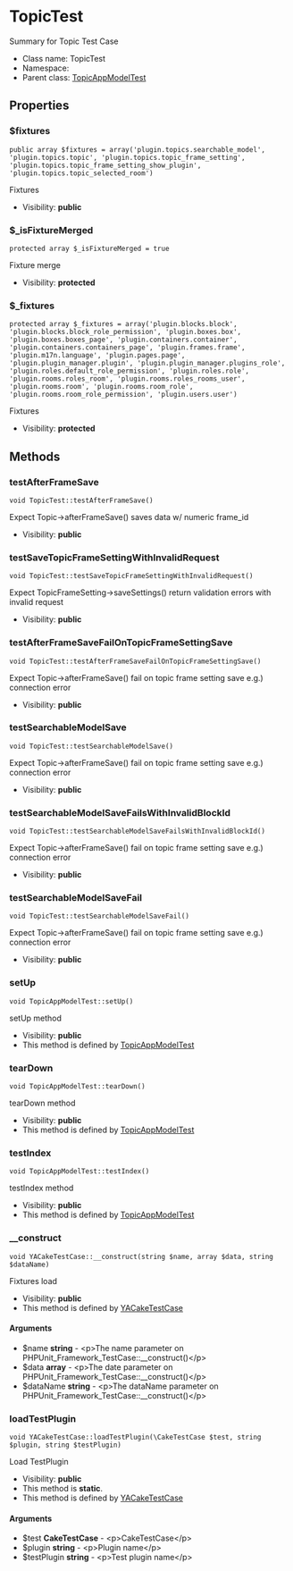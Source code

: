 TopicTest
===============

Summary for Topic Test Case




* Class name: TopicTest
* Namespace: 
* Parent class: [TopicAppModelTest](TopicAppModelTest.md)





Properties
----------


### $fixtures

    public array $fixtures = array('plugin.topics.searchable_model', 'plugin.topics.topic', 'plugin.topics.topic_frame_setting', 'plugin.topics.topic_frame_setting_show_plugin', 'plugin.topics.topic_selected_room')

Fixtures



* Visibility: **public**


### $_isFixtureMerged

    protected array $_isFixtureMerged = true

Fixture merge



* Visibility: **protected**


### $_fixtures

    protected array $_fixtures = array('plugin.blocks.block', 'plugin.blocks.block_role_permission', 'plugin.boxes.box', 'plugin.boxes.boxes_page', 'plugin.containers.container', 'plugin.containers.containers_page', 'plugin.frames.frame', 'plugin.m17n.language', 'plugin.pages.page', 'plugin.plugin_manager.plugin', 'plugin.plugin_manager.plugins_role', 'plugin.roles.default_role_permission', 'plugin.roles.role', 'plugin.rooms.roles_room', 'plugin.rooms.roles_rooms_user', 'plugin.rooms.room', 'plugin.rooms.room_role', 'plugin.rooms.room_role_permission', 'plugin.users.user')

Fixtures



* Visibility: **protected**


Methods
-------


### testAfterFrameSave

    void TopicTest::testAfterFrameSave()

Expect Topic->afterFrameSave() saves data w/ numeric frame_id



* Visibility: **public**




### testSaveTopicFrameSettingWithInvalidRequest

    void TopicTest::testSaveTopicFrameSettingWithInvalidRequest()

Expect TopicFrameSetting->saveSettings() return validation errors with invalid request



* Visibility: **public**




### testAfterFrameSaveFailOnTopicFrameSettingSave

    void TopicTest::testAfterFrameSaveFailOnTopicFrameSettingSave()

Expect Topic->afterFrameSave() fail on topic frame setting save
e.g.) connection error



* Visibility: **public**




### testSearchableModelSave

    void TopicTest::testSearchableModelSave()

Expect Topic->afterFrameSave() fail on topic frame setting save
e.g.) connection error



* Visibility: **public**




### testSearchableModelSaveFailsWithInvalidBlockId

    void TopicTest::testSearchableModelSaveFailsWithInvalidBlockId()

Expect Topic->afterFrameSave() fail on topic frame setting save
e.g.) connection error



* Visibility: **public**




### testSearchableModelSaveFail

    void TopicTest::testSearchableModelSaveFail()

Expect Topic->afterFrameSave() fail on topic frame setting save
e.g.) connection error



* Visibility: **public**




### setUp

    void TopicAppModelTest::setUp()

setUp method



* Visibility: **public**
* This method is defined by [TopicAppModelTest](TopicAppModelTest.md)




### tearDown

    void TopicAppModelTest::tearDown()

tearDown method



* Visibility: **public**
* This method is defined by [TopicAppModelTest](TopicAppModelTest.md)




### testIndex

    void TopicAppModelTest::testIndex()

testIndex method



* Visibility: **public**
* This method is defined by [TopicAppModelTest](TopicAppModelTest.md)




### __construct

    void YACakeTestCase::__construct(string $name, array $data, string $dataName)

Fixtures load



* Visibility: **public**
* This method is defined by [YACakeTestCase](YACakeTestCase.md)


#### Arguments
* $name **string** - &lt;p&gt;The name parameter on PHPUnit_Framework_TestCase::__construct()&lt;/p&gt;
* $data **array** - &lt;p&gt;The date parameter on PHPUnit_Framework_TestCase::__construct()&lt;/p&gt;
* $dataName **string** - &lt;p&gt;The dataName parameter on PHPUnit_Framework_TestCase::__construct()&lt;/p&gt;



### loadTestPlugin

    void YACakeTestCase::loadTestPlugin(\CakeTestCase $test, string $plugin, string $testPlugin)

Load TestPlugin



* Visibility: **public**
* This method is **static**.
* This method is defined by [YACakeTestCase](YACakeTestCase.md)


#### Arguments
* $test **CakeTestCase** - &lt;p&gt;CakeTestCase&lt;/p&gt;
* $plugin **string** - &lt;p&gt;Plugin name&lt;/p&gt;
* $testPlugin **string** - &lt;p&gt;Test plugin name&lt;/p&gt;


